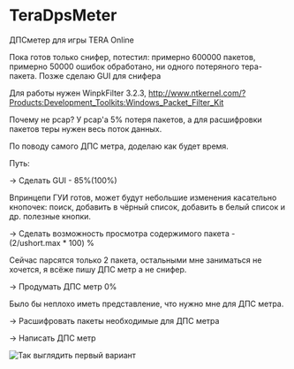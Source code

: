 # TeraDpsMeter
ДПСметер для игры TERA Online

Пока готов только снифер, потестил: примерно 600000 пакетов, примерно 50000 ошибок обработано, ни одного потеряного тера-пакета.
Позже сделаю GUI для снифера

Для работы нужен WinpkFilter 3.2.3, http://www.ntkernel.com/?Products:Development_Toolkits:Windows_Packet_Filter_Kit

Почему не pcap? У pcap'a 5% потеря пакетов, а для расшифровки пакетов теры нужен весь поток данных.

По поводу самого ДПС метра, доделаю как будет время.


Путь: 

-> Сделать GUI - 85%(100%)

Впринцепи ГУИ готов, может будут небольшие изменения касательно кнопочек: поиск, добавить в чёрный список, добавить в белый список и др. полезные кнопки.

-> Сделать возможность просмотра содержимого пакета - (2/ushort.max * 100) %

Сейчас парсятся только 2 пакета, остальными мне заниматься не хочется, я всёже пишу ДПС метр а не снифер.

-> Продумать ДПС метр 0%

Было бы неплохо иметь представление, что нужно мне для ДПС метра.

-> Расшифровать пакеты необходимые для ДПС метра

-> Написать ДПС метр


![Так выглядить первый вариант]( http://i.gyazo.com/bfaff58337714743fd5dde8eb7e150f3.png)
